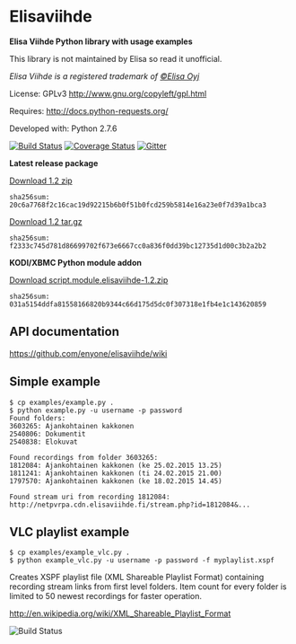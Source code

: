 Elisaviihde
=====

**Elisa Viihde Python library with usage examples**

This library is not maintained by Elisa so read it unofficial.

_Elisa Viihde is a registered trademark of [©Elisa Oyj](http://corporate.elisa.fi)_

License: GPLv3 http://www.gnu.org/copyleft/gpl.html

Requires: http://docs.python-requests.org/

Developed with: Python 2.7.6

[![Build Status](https://travis-ci.org/enyone/elisaviihde.svg?branch=master)](https://travis-ci.org/enyone/elisaviihde)
[![Coverage Status](https://coveralls.io/repos/enyone/elisaviihde/badge.svg?branch=master)](https://coveralls.io/r/enyone/elisaviihde?branch=master)
[![Gitter](https://badges.gitter.im/Join%20Chat.svg)](https://gitter.im/enyone/elisaviihde?utm_source=badge&utm_medium=badge&utm_campaign=pr-badge)

**Latest release package**

[Download 1.2 zip](https://github.com/enyone/elisaviihde/archive/1.2.zip)
```
sha256sum: 20c6a7768f2c16cac19d92215b6b0f51b0fcd259b5814e16a23e0f7d39a1bca3
```

[Download 1.2 tar.gz](https://github.com/enyone/elisaviihde/archive/1.2.tar.gz)
```
sha256sum: f2333c745d781d86699702f673e6667cc0a836f0dd39bc12735d1d00c3b2a2b2
```

**KODI/XBMC Python module addon**

[Download script.module.elisaviihde-1.2.zip](https://github.com/enyone/elisaviihde/releases/download/1.2/script.module.elisaviihde-1.2.zip)
```
sha256sum: 031a5154ddfa81558166820b9344c66d175d5dc0f307318e1fb4e1c143620859
```

API documentation
-----
https://github.com/enyone/elisaviihde/wiki

Simple example
-----
```
$ cp examples/example.py .
$ python example.py -u username -p password
Found folders:
3603265: Ajankohtainen kakkonen
2540806: Dokumentit
2540838: Elokuvat

Found recordings from folder 3603265:
1812084: Ajankohtainen kakkonen (ke 25.02.2015 13.25)
1811241: Ajankohtainen kakkonen (ti 24.02.2015 21.00)
1797570: Ajankohtainen kakkonen (ke 18.02.2015 14.45)

Found stream uri from recording 1812084:
http://netpvrpa.cdn.elisaviihde.fi/stream.php?id=1812084&...
```

VLC playlist example
-----
```
$ cp examples/example_vlc.py .
$ python example_vlc.py -u username -p password -f myplaylist.xspf
```

Creates XSPF playlist file (XML Shareable Playlist Format) containing recording stream links from first level folders. Item count for every folder is limited to 50 newest recordings for faster operation.

http://en.wikipedia.org/wiki/XML_Shareable_Playlist_Format

![Build Status](https://raw.githubusercontent.com/enyone/elisaviihde/master/examples/example_playlist.png)
